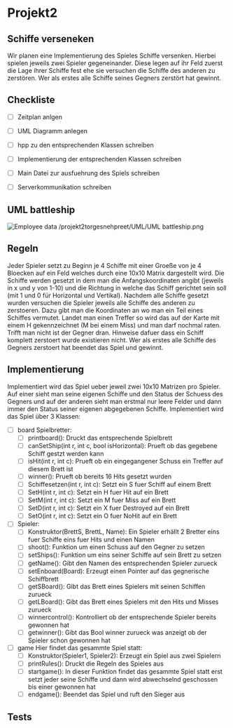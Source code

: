 # Projekt2

## Schiffe verseneken

Wir planen eine Implementierung des Spieles Schiffe versenken. Hierbei spielen jeweils 
zwei Spieler gegeneinander. Diese legen auf ihr Feld zuerst die Lage ihrer Schiffe fest ehe sie versuchen die Schiffe des anderen zu zerstören.
Wer als erstes alle Schiffe seines Gegners zerstört hat gewinnt.


## Checkliste

- [ ] Zeitplan anlgen
- [ ] UML Diagramm anlegen
- [ ] hpp zu den entsprechenden Klassen schreiben
- [ ] Implementierung der entsprechenden Klassen schreiben
- [ ] Main Datei zur ausfuehrung des Spiels schreiben
- [ ] Serverkommunikation schreiben


## UML battleship

![Employee data](https://gitlab.cs.uni-bonn.de/raut0/projekt2torgesnehpreet/-/blob/main/UML/UML%20Schiffe%20versenken.png)
/projekt2torgesnehpreet/UML/UML battleship.png

## Regeln

Jeder Spieler setzt zu Beginn je 4 Schiffe mit einer Groeße von je 4 Bloecken auf ein Feld welches durch eine 10x10 Matrix dargestellt wird. Die Schiffe werden gesetzt in dem man die Anfangskoordinaten angibt (jeweils in x und y von 1-10) und die Richtung in welche das Schiff gerichtet sein soll (mit 1 und 0 für Horizontal und Vertikal). Nachdem alle Schiffe gesetzt wurden versuchen die Spieler jeweils alle Schiffe des anderen zu zerstoeren. Dazu gibt man die Koordinaten an wo man ein Teil eines Schiffes vermutet. Landet man einen Treffer so wird das auf der Karte mit einem H gekennzeichnet (M bei einem Miss) und man darf nochmal raten. Trifft man nicht ist der Gegner dran. Hinweise dafuer dass ein Schiff komplett zerstoert wurde existieren nicht. Wer als erstes alle Schiffe des Gegners zerstoert hat beendet das Spiel und gewinnt. 

## Implementierung

Implementiert wird das Spiel ueber jeweil zwei 10x10 Matrizen pro Spieler. Auf einer sieht man seine eigenen Schiffe und den Status der Schuess des Gegners und auf der anderen sieht man erstmal nur leere Felder und dann immer den Status seiner eigenen abgegebenen Schiffe. 
Implementiert wird das Spiel über 3 Klassen:
- [ ] board Spielbretter:
    - [ ] printboard(): Druckt das entsprechende Spielbrett
    - [ ] canSetShip(int r, int c, bool isHorizontal): Prueft ob das gegebene Schiff gestzt werden kann
    - [ ] isHit(int r, int c): Prueft ob ein eingegangener Schuss ein Treffer auf diesem Brett ist
    - [ ] winner(): Prueft ob bereits 16 Hits gesetzt wurden
    - [ ] Schiffesetzen(int r, int c): Setzt ein S fuer Schiff auf einem Brett
    - [ ] SetH(int r, int c): Setzt ein H fuer Hit auf ein Brett
    - [ ] SetM(int r, int c): Setzt ein M fuer Miss auf ein Brett
    - [ ] SetD(int r, int c): Setzt ein X fuer Destroyed auf ein Brett
    - [ ] SetO(int r, int c): Setzt ein O fuer NoHit auf ein Brett

- [ ] Spieler:
    - [ ] Konstruktor(BrettS, BrettL, Name): Ein Spieler erhällt 2 Bretter eins fuer Schiffe eins fuer Hits und einen Namen
    - [ ] shoot(): Funktion um einen Schuss auf den Gegner zu setzen
    - [ ] setShips(): Funktion um eins seiner Schiffe auf sein Brett zu setzen
    - [ ] getName(): Gibt den Namen des entsprechenden Spieler zurueck
    - [ ] setEnboard(Board): Erzeugt einen Pointer auf das gegnerische Schiffbrett
    - [ ] getSBoard(): Gibt das Brett eines Spielers mit seinen Schiffen zurueck
    - [ ] getLBoard(): Gibt das Brett eines Spielers mit den Hits und Misses zurueck
    - [ ] winnercontrol(): Kontrolliert ob der entsprechende Spieler bereits gewonnen hat
    - [ ] getwinner(): Gibt das Bool winner zurueck was anzeigt ob der Spieler schon gewonnen hat

- [ ] game Hier findet das gesammte Spiel statt:
    - [ ] Konstruktor(Spieler1, Spieler2): Erzeugt ein Spiel aus zwei Spielern
    - [ ] printRules(): Druckt die Regeln des Spieles aus
    - [ ] startgame(): In dieser Funktion findet das gesammte Spiel statt erst setzt jeder seine Schiffe und dann wird abwechselnd geschossen bis einer gewonnen hat
    - [ ] endgame(): Beendet das Spiel und ruft den Sieger aus

## Tests
